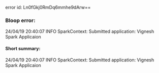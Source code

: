 error id: Ln0fGkj0RmDq6mmhe9dArw==
### Bloop error:

24/04/19 20:40:07 INFO SparkContext: Submitted application: Vignesh Spark Applicaion
#### Short summary: 

24/04/19 20:40:07 INFO SparkContext: Submitted application: Vignesh Spark Applicaion